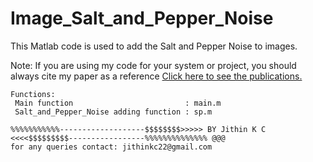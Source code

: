 # Image_Salt_and_Pepper_Noise

This Matlab code is used to add the Salt and Pepper Noise to images.

Note: If you are using my code for your system or project, you should always cite my paper as a reference
 <a href ="https://docs.google.com/document/d/1AbCxFoUhdOCppM8novgCdOv0F9mqYe7HlBU7yX7Svx0/edit?usp=sharing">Click here to see the publications.</a>


    Functions:
     Main function                         : main.m
     Salt_and_Pepper_Noise adding function : sp.m
    
    %%%%%%%%%%%-------------------$$$$$$$$>>>>> BY Jithin K C <<<<$$$$$$$$$-----------------%%%%%%%%%%%%%% @@@ 
    for any queries contact: jithinkc22@gmail.com
